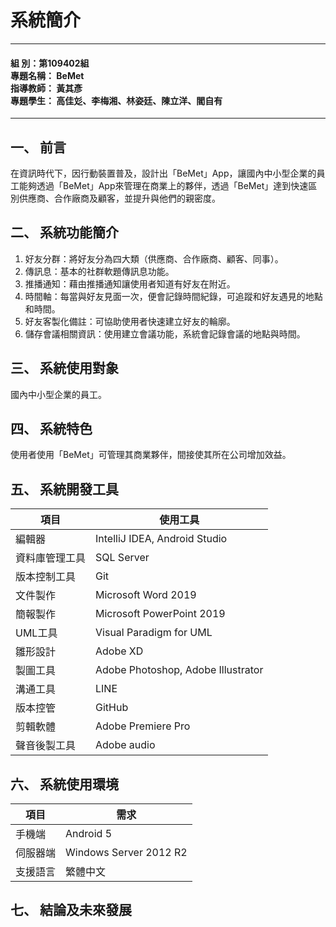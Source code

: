 # 系統簡介

------

 #### <b>組    別：第109402組<br>專題名稱： BeMet<br>指導教師： 黃其彥<br>專題學生： 高佳彣、李梅湘、林姿廷、陳立洋、閻自有
</b>

------
## 一、	前言
在資訊時代下，因行動裝置普及，設計出「BeMet」App，讓國內中小型企業的員工能夠透過「BeMet」App來管理在商業上的夥伴，透過「BeMet」達到快速區別供應商、合作廠商及顧客，並提升與他們的親密度。
## 二、	系統功能簡介
1.	好友分群：將好友分為四大類（供應商、合作廠商、顧客、同事）。
2.	傳訊息：基本的社群軟題傳訊息功能。
3.	推播通知：藉由推播通知讓使用者知道有好友在附近。
4.	時間軸：每當與好友見面一次，便會記錄時間紀錄，可追蹤和好友遇見的地點和時間。
5.	好友客製化備註：可協助使用者快速建立好友的輪廓。
6.	儲存會議相關資訊：使用建立會議功能，系統會記錄會議的地點與時間。
## 三、	系統使用對象
國內中小型企業的員工。
## 四、	系統特色
使用者使用「BeMet」可管理其商業夥伴，間接使其所在公司增加效益。
## 五、	系統開發工具
| 項目 | 使用工具 |
|------|---------|
|編輯器	|IntelliJ IDEA, Android Studio|
|資料庫管理工具|	SQL Server|
|版本控制工具|	Git|
|文件製作|	Microsoft Word 2019|
|簡報製作|	Microsoft PowerPoint 2019|
|UML工具|	Visual Paradigm for UML |
|雛形設計|	Adobe XD|
|製圖工具|	Adobe Photoshop, Adobe Illustrator|
|溝通工具|	LINE|
|版本控管|	GitHub|
|剪輯軟體|	Adobe Premiere Pro|
|聲音後製工具|	Adobe audio|

## 六、	系統使用環境
| 項目 | 需求 |
| ---- | ----|
| 手機端 | Android 5 |
| 伺服器端 | Windows Server 2012 R2 |
| 支援語言 | 繁體中文 |

## 七、	結論及未來發展